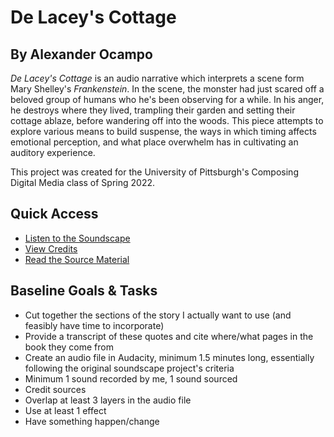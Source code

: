 <h1>De Lacey's Cottage</h1>
<h2>By Alexander Ocampo</h2>

*De Lacey's Cottage* is an audio narrative which interprets a scene form Mary Shelley's *Frankenstein*. In the scene, the monster had just scared off a beloved group of humans who he's been observing for a while. In his anger, he destroys where they lived, trampling their garden and setting their cottage ablaze, before wandering off into the woods. This piece attempts to explore various means to build suspense, the ways in which timing affects emotional perception, and what place overwhelm has in cultivating an auditory experience.

This project was created for the University of Pittsburgh's Composing Digital Media class of Spring 2022.

<h2>Quick Access</h2>

* [Listen to the Soundscape](https://github.com/alocampo/delaceys-cottage/blob/master/delaceyscottage.mp3)
* [View Credits](https://github.com/alocampo/delaceys-cottage/blob/master/assets.md)
* [Read the Source Material](https://github.com/alocampo/delaceys-cottage/blob/master/original-text.md)

<h2>Baseline Goals & Tasks</h2>

* Cut together the sections of the story I actually want to use (and feasibly have time to incorporate)
* Provide a transcript of these quotes and cite where/what pages in the book they come from
* Create an audio file in Audacity, minimum 1.5 minutes long, essentially following the original soundscape project's criteria
* Minimum 1 sound recorded by me, 1 sound sourced
* Credit sources
* Overlap at least 3 layers in the audio file
* Use at least 1 effect
* Have something happen/change
